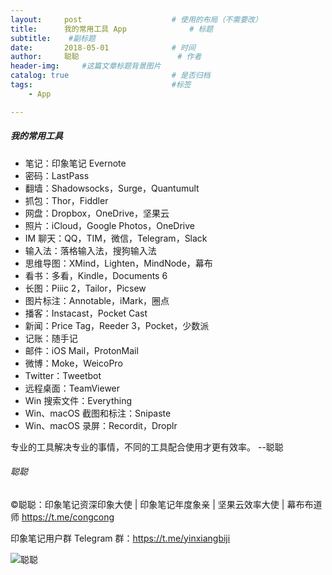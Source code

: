```yaml
---
layout:     post                    # 使用的布局（不需要改）
title:      我的常用工具 App              # 标题 
subtitle:    #副标题
date:       2018-05-01              # 时间
author:     聪聪                      # 作者
header-img:     #这篇文章标题背景图片
catalog: true                       # 是否归档
tags:                               #标签
    - App

---
```


##### 我的常用工具
* 笔记：印象笔记 Evernote
* 密码：LastPass
* 翻墙：Shadowsocks，Surge，Quantumult
* 抓包：Thor，Fiddler
* 网盘：Dropbox，OneDrive，坚果云
* 照片：iCloud，Google Photos，OneDrive
* IM 聊天：QQ，TIM，微信，Telegram，Slack
* 输入法：落格输入法，搜狗输入法
* 思维导图：XMind，Lighten，MindNode，幕布
* 看书：多看，Kindle，Documents 6
* 长图：Piiic 2，Tailor，Picsew
* 图片标注：Annotable，iMark，圈点
* 播客：Instacast，Pocket Cast
* 新闻：Price Tag，Reeder 3，Pocket，少数派
* 记账：随手记
* 邮件：iOS Mail，ProtonMail
* 微博：Moke，WeicoPro
* Twitter：Tweetbot
* 远程桌面：TeamViewer
* Win 搜索文件：Everything
* Win、macOS 截图和标注：Snipaste
* Win、macOS 录屏：Recordit，Droplr

专业的工具解决专业的事情，不同的工具配合使用才更有效率。  --聪聪

###### 聪聪
&copy;聪聪：印象笔记资深印象大使 | 印象笔记年度象亲 | 坚果云效率大使 | 幕布布道师 <https://t.me/congcong>

印象笔记用户群 Telegram 群：<https://t.me/yinxiangbiji>

![聪聪](https://i.v2ex.co/ay8At5dC.png)